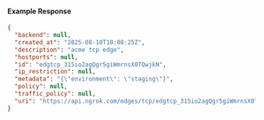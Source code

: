 <!-- Code generated for API Clients. DO NOT EDIT. -->

#### Example Response

```json
{
  "backend": null,
  "created_at": "2025-08-10T10:08:25Z",
  "description": "acme tcp edge",
  "hostports": null,
  "id": "edgtcp_315io2agQgr5giWmrnsX0TQwjkN",
  "ip_restriction": null,
  "metadata": "{\"environment\": \"staging\"}",
  "policy": null,
  "traffic_policy": null,
  "uri": "https://api.ngrok.com/edges/tcp/edgtcp_315io2agQgr5giWmrnsX0TQwjkN"
}
```
